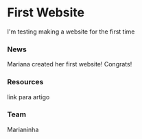 # First Website
I'm testing making a website for the first time

### News
Mariana created her first website! Congrats!

### Resources
link para artigo

### Team
Marianinha
